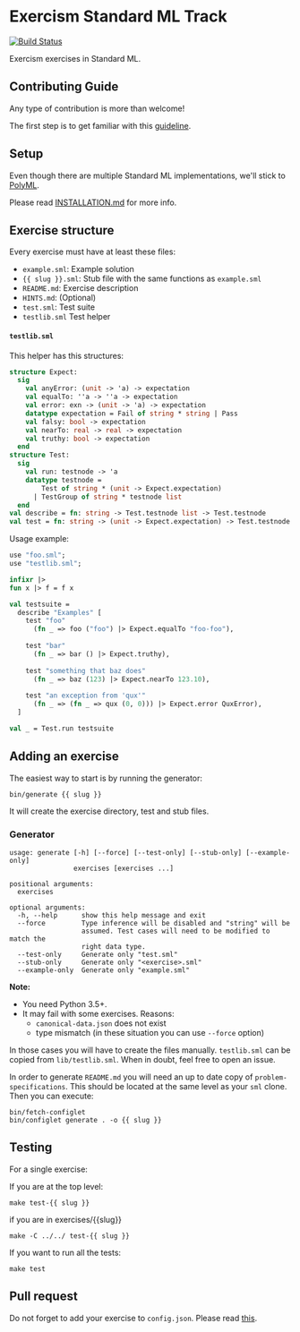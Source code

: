 # Exercism Standard ML Track

[![Build Status](https://travis-ci.org/exercism/sml.png?branch=master)](https://travis-ci.org/exercism/sml)

Exercism exercises in Standard ML.

## Contributing Guide

Any type of contribution is more than welcome!

The first step is to get familiar with this [guideline](https://github.com/exercism/docs/tree/master/contributing-to-language-tracks/README.md.).

## Setup

Even though there are multiple Standard ML implementations, we'll stick to [PolyML](http://polyml.org/).

Please read [INSTALLATION.md](docs/INSTALLATION.md) for more info.

## Exercise structure

Every exercise must have at least these files:

- `example.sml`: Example solution
- `{{ slug }}.sml`: Stub file with the same functions as `example.sml`
- `README.md`: Exercise description 
- `HINTS.md`: (Optional)
- `test.sml`: Test suite
- `testlib.sml` Test helper

#### `testlib.sml`

This helper has this structures:

```sml
structure Expect:
  sig
    val anyError: (unit -> 'a) -> expectation
    val equalTo: ''a -> ''a -> expectation
    val error: exn -> (unit -> 'a) -> expectation
    datatype expectation = Fail of string * string | Pass
    val falsy: bool -> expectation
    val nearTo: real -> real -> expectation
    val truthy: bool -> expectation
  end
structure Test:
  sig
    val run: testnode -> 'a
    datatype testnode =
        Test of string * (unit -> Expect.expectation)
      | TestGroup of string * testnode list
  end
val describe = fn: string -> Test.testnode list -> Test.testnode
val test = fn: string -> (unit -> Expect.expectation) -> Test.testnode
```

Usage example:

```sml
use "foo.sml";
use "testlib.sml";

infixr |>
fun x |> f = f x

val testsuite =
  describe "Examples" [
    test "foo"
      (fn _ => foo ("foo") |> Expect.equalTo "foo-foo"),
    
    test "bar"
      (fn _ => bar () |> Expect.truthy),
    
    test "something that baz does"
      (fn _ => baz (123) |> Expect.nearTo 123.10),
    
    test "an exception from 'qux'"
      (fn _ => (fn _ => qux (0, 0))) |> Expect.error QuxError),
  ]

val _ = Test.run testsuite
```


## Adding an exercise

The easiest way to start is by running the generator:

```
bin/generate {{ slug }}
```

It will create the exercise directory, test and stub files.

### Generator

```
usage: generate [-h] [--force] [--test-only] [--stub-only] [--example-only]
                exercises [exercises ...]

positional arguments:
  exercises

optional arguments:
  -h, --help      show this help message and exit
  --force         Type inference will be disabled and "string" will be
                  assumed. Test cases will need to be modified to match the
                  right data type.
  --test-only     Generate only "test.sml"
  --stub-only     Generate only "<exercise>.sml"
  --example-only  Generate only "example.sml"
```

**Note:**
- You need Python 3.5+.
- It may fail with some exercises. Reasons:
  - `canonical-data.json` does not exist
  - type mismatch (in these situation you can use `--force` option)

In those cases you will have to create the files manually. `testlib.sml` can be copied from `lib/testlib.sml`. When in doubt, feel free to open an issue.

In order to generate `README.md` you will need an up to date copy of `problem-specifications`. This should be located at the same level as your `sml` clone. Then you can execute:

```
bin/fetch-configlet
bin/configlet generate . -o {{ slug }}
```

## Testing

For a single exercise:

If you are at the top level:

```
make test-{{ slug }}
```

if you are in exercises/{{slug}}

```
make -C ../../ test-{{ slug }}
```

If you want to run all the tests:

```
make test
```

## Pull request

Do not forget to add your exercise to `config.json`. Please read [this](https://github.com/exercism/docs/blob/master/contributing/pull-request-guidelines.md).
